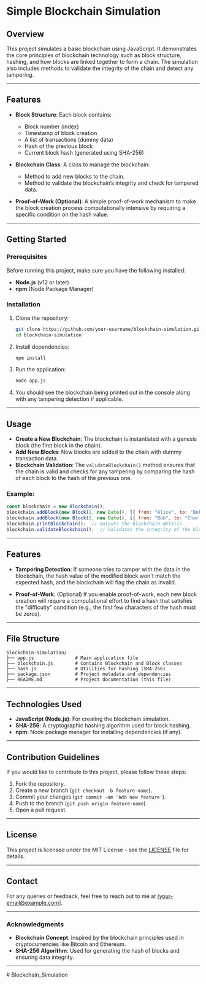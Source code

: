 
# Simple Blockchain Simulation

## Overview

This project simulates a basic blockchain using JavaScript. It demonstrates the core principles of blockchain technology such as block structure, hashing, and how blocks are linked together to form a chain. The simulation also includes methods to validate the integrity of the chain and detect any tampering.

---

## Features

- **Block Structure**: Each block contains:
  - Block number (index)
  - Timestamp of block creation
  - A list of transactions (dummy data)
  - Hash of the previous block
  - Current block hash (generated using SHA-256)
  
- **Blockchain Class**: A class to manage the blockchain:
  - Method to add new blocks to the chain.
  - Method to validate the blockchain’s integrity and check for tampered data.

- **Proof-of-Work (Optional)**: A simple proof-of-work mechanism to make the block creation process computationally intensive by requiring a specific condition on the hash value.

---

## Getting Started

### Prerequisites

Before running this project, make sure you have the following installed:
- **Node.js** (v12 or later)
- **npm** (Node Package Manager)

### Installation

1. Clone the repository:

   ```bash
   git clone https://github.com/your-username/blockchain-simulation.git
   cd blockchain-simulation
   ```

2. Install dependencies:

   ```bash
   npm install
   ```

3. Run the application:

   ```bash
   node app.js
   ```

4. You should see the blockchain being printed out in the console along with any tampering detection if applicable.

---

## Usage

- **Create a New Blockchain**: The blockchain is instantiated with a genesis block (the first block in the chain).
- **Add New Blocks**: New blocks are added to the chain with dummy transaction data.
- **Blockchain Validation**: The `validateBlockchain()` method ensures that the chain is valid and checks for any tampering by comparing the hash of each block to the hash of the previous one.

### Example:

```javascript
const blockchain = new Blockchain();
blockchain.addBlock(new Block(1, new Date(), [{ from: "Alice", to: "Bob", amount: 50 }]));
blockchain.addBlock(new Block(2, new Date(), [{ from: "Bob", to: "Charlie", amount: 30 }]));
blockchain.printBlockchain();  // Outputs the blockchain details
blockchain.validateBlockchain();  // Validates the integrity of the blockchain
```

---

## Features

- **Tampering Detection**: If someone tries to tamper with the data in the blockchain, the hash value of the modified block won't match the expected hash, and the blockchain will flag the chain as invalid.
  
- **Proof-of-Work**: (Optional) If you enable proof-of-work, each new block creation will require a computational effort to find a hash that satisfies the "difficulty" condition (e.g., the first few characters of the hash must be zeros).

---

## File Structure

```
blockchain-simulation/
├── app.js               # Main application file
├── blockchain.js        # Contains Blockchain and Block classes
├── hash.js              # Utilities for hashing (SHA-256)
├── package.json         # Project metadata and dependencies
├── README.md            # Project documentation (this file)
```

---

## Technologies Used

- **JavaScript (Node.js)**: For creating the blockchain simulation.
- **SHA-256**: A cryptographic hashing algorithm used for block hashing.
- **npm**: Node package manager for installing dependencies (if any).

---

## Contribution Guidelines

If you would like to contribute to this project, please follow these steps:

1. Fork the repository.
2. Create a new branch (`git checkout -b feature-name`).
3. Commit your changes (`git commit -am 'Add new feature'`).
4. Push to the branch (`git push origin feature-name`).
5. Open a pull request.

---

## License

This project is licensed under the MIT License - see the [LICENSE](LICENSE) file for details.

---

## Contact

For any queries or feedback, feel free to reach out to me at [your-email@example.com].

---

### Acknowledgments

- **Blockchain Concept**: Inspired by the blockchain principles used in cryptocurrencies like Bitcoin and Ethereum.
- **SHA-256 Algorithm**: Used for generating the hash of blocks and ensuring data integrity.

---
#   B l o c k c h a i n _ S i m u l a t i o n  
 